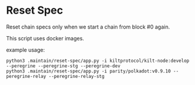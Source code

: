 # Reset Spec

Reset chain specs only when we start a chain from block #0 again.

This script uses docker images.

example usage:

```
python3 .maintain/reset-spec/app.py -i kiltprotocol/kilt-node:develop --peregrine --peregrine-stg --peregrine-dev
python3 .maintain/reset-spec/app.py -i parity/polkadot:v0.9.10 --peregrine-relay --peregrine-relay-stg
```
